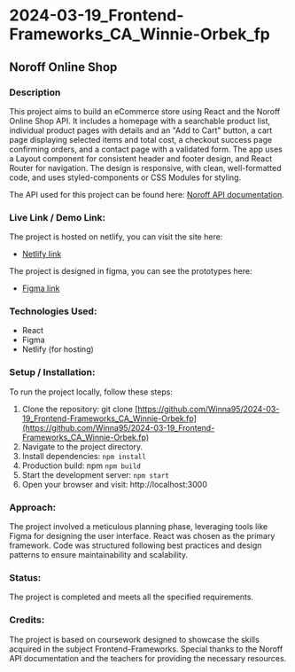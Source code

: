 # 2024-03-19_Frontend-Frameworks_CA_Winnie-Orbek_fp
## Noroff Online Shop

### Description
This project aims to build an eCommerce store using React and the Noroff Online Shop API. It includes a homepage with a searchable product list, individual product pages with details and an "Add to Cart" button, a cart page displaying selected items and total cost, a checkout success page confirming orders, and a contact page with a validated form. The app uses a Layout component for consistent header and footer design, and React Router for navigation. The design is responsive, with clean, well-formatted code, and uses styled-components or CSS Modules for styling.

The API used for this project can be found here: [Noroff API documentation](https://v2.api.noroff.dev/online-shop).


### Live Link / Demo Link:
The project is hosted on netlify, you can visit the site here:
- [Netlify link](https://frontend-frameworks-ca.netlify.app/)

The project is designed in figma, you can see the prototypes here:
- [Figma link](https://www.figma.com/design/Qbbx9HyHl1NOvXnfFeuPkl/Untitled?node-id=0-1&t=H7gFWMPsQDXvWyI7-1)



### Technologies Used:

- React
- Figma
- Netlify (for hosting)

### Setup / Installation:

To run the project locally, follow these steps:

1. Clone the repository: git clone [https://github.com/Winna95/2024-03-19_Frontend-Frameworks_CA_Winnie-Orbek.fp](https://github.com/Winna95/2024-03-19_Frontend-Frameworks_CA_Winnie-Orbek.fp)
2. Navigate to the project directory.
3. Install dependencies: `npm install`
4. Production build: npm `npm build`
5. Start the development server: `npm start`
6. Open your browser and visit: http://localhost:3000

### Approach:

The project involved a meticulous planning phase, leveraging tools like Figma for designing the user interface. React was chosen as the primary framework. Code was structured following best practices and design patterns to ensure maintainability and scalability.


### Status:
The project is completed and meets all the specified requirements.

### Credits:

The project is based on coursework designed to showcase the skills acquired in the subject Frontend-Frameworks.
Special thanks to the Noroff API documentation and the teachers for providing the necessary resources.

